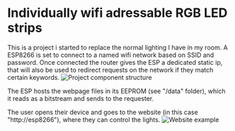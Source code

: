 # Individually wifi adressable RGB LED strips
This is a project i started to replace the normal lighting I have in my room. 
A ESP8266 is set to connect to a named wifi network based on SSID and password. Once connected the router gives the ESP a dedicated static ip, that will also be used to redirect requests on the network if they match certain keywords.
![Project component structure](https://user-images.githubusercontent.com/35771181/154945385-33feac73-09eb-4d1b-ada6-1de6b79f88e7.png)

The ESP hosts the webpage files in its EEPROM (see "/data" folder), which it reads as a bitstream and sends to the requester.

The user opens their device and goes to the website (in this case "http://esp8266"), where they can control the lights.
![Website example](https://user-images.githubusercontent.com/35771181/154938757-79b21571-8329-4e16-8fd5-35351955dd6e.png)


